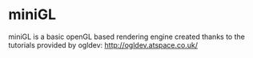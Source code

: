 # miniGL
miniGL is a basic openGL based rendering engine created thanks to the tutorials provided by ogldev:  http://ogldev.atspace.co.uk/
